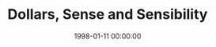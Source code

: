 ---
layout: series
series: "Dollars, Sense and Sensibility"
permalink: "/dollars,-sense-and-sensibility/"
title: Dollars, Sense and Sensibility
date: 1998-01-11 00:00:00
endDate: 1998-01-25 00:00:00
description: "How to handle our money in a way that makes sense and pleases God. "
src: "http://s3.amazonaws.com/crossroads-media/images/legacy/content/GenericCrnerSign.jpg"
---